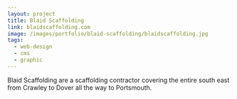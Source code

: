 ```yaml
---
layout: project
title: Blaid Scaffolding
link: blaidscaffolding.com
image: /images/portfolio/blaid-scaffolding/blaidscaffolding.jpg
tags:
  - web-design
  - cms
  - graphic
---
```


Blaid Scaffolding are a scaffolding contractor covering the entire south east from Crawley to Dover all the way to Portsmouth.
